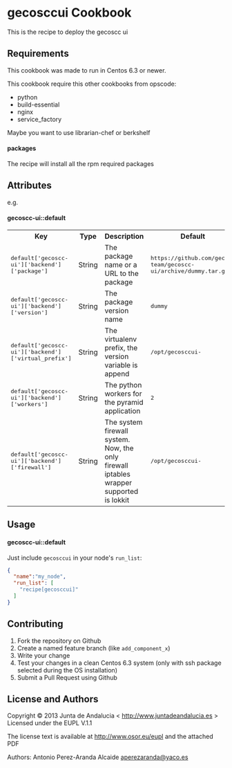 gecosccui Cookbook
===================

This is the recipe to deploy the gecoscc ui

Requirements
------------

This cookbook was made to run in Centos 6.3 or newer.

This cookbook require this other cookbooks from opscode:

- python
- build-essential
- nginx
- service_factory

Maybe you want to use librarian-chef or berkshelf


#### packages

The recipe will install all the rpm required packages


Attributes
----------

e.g.
#### gecoscc-ui::default
<table>
  <tr>
    <th>Key</th>
    <th>Type</th>
    <th>Description</th>
    <th>Default</th>
  </tr>
  <tr>
    <td><tt>default['gecoscc-ui']['backend']['package']</tt></td>
    <td>String</td>
    <td>The package name or a URL to the package</td>
    <td><tt>https://github.com/gecos-team/gecoscc-ui/archive/dummy.tar.gz</tt></td>
  </tr>
  <tr>
    <td><tt>default['gecoscc-ui']['backend']['version']</tt></td>
    <td>String</td>
    <td>The package version name</td>
    <td><tt>dummy</tt></td>
  </tr>
  <tr>
    <td><tt>default['gecoscc-ui']['backend']['virtual_prefix']</tt></td>
    <td>String</td>
    <td>The virtualenv prefix, the version variable is append</td>
    <td><tt>/opt/gecosccui-</tt></td>
  </tr>
  <tr>
    <td><tt>default['gecoscc-ui']['backend']['workers']</tt></td>
    <td>String</td>
    <td>The python workers for the pyramid application</td>
    <td><tt>2</tt></td>
  </tr>
  <tr>
    <td><tt>default['gecoscc-ui']['backend']['firewall']</tt></td>
    <td>String</td>
    <td>The system firewall system. Now, the only firewall iptables wrapper supported is lokkit</td>
    <td><tt>/opt/gecosccui-</tt></td>
  </tr>
</table>

Usage
-----
#### gecoscc-ui::default

Just include `gecosccui` in your node's `run_list`:

```json
{
  "name":"my_node",
  "run_list": [
    "recipe[gecosccui]"
  ]
}
```

Contributing
------------

1.  Fork the repository on Github
2.  Create a named feature branch (like `add_component_x`)
3.  Write your change
4.  Test your changes in a clean Centos 6.3 system (only with ssh package selected during the OS installation)
6.  Submit a Pull Request using Github

License and Authors
-------------------

Copyright © 2013 Junta de Andalucia < http://www.juntadeandalucia.es >
Licensed under the EUPL V.1.1

The license text is available at http://www.osor.eu/eupl and the attached PDF

Authors: Antonio Perez-Aranda Alcaide <aperezaranda@yaco.es>
